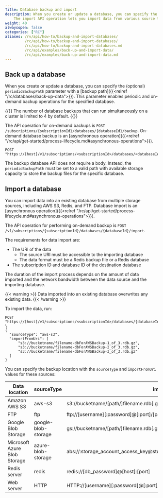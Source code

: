 ```yaml
---
Title: Database backup and import
description: When you create or update a database, you can specify the backup path.
    The import API operation lets you import data from various source types and specified locations.
weight: 40
alwaysopen: false
categories: ["RC"]
aliases: /rv/api/how-to/backup-and-import-databases/
         /rc/api/how-to/backup-and-import-databases/
         /rc/api/how-to/backup-and-import-databases.md
         /rc/api/examples/back-up-and-import-data/
         /rc/api/examples/back-up-and-import-data.md
---
```


## Back up a database

When you create or update a database, you can specify the (optional) `periodicBackupPath` parameter
with a [backup path]({{<relref "/rc/databases/back-up-data">}}).
This parameter enables periodic and on-demand backup operations for the specified database.

{{<note>}}
The number of database backups that can run simultaneously on a cluster is limited to 4 by default.
{{</note>}}

The API operation for on-demand backups is `POST /subscriptions/{subscriptionId}/databases/{databaseId}/backup`.
On-demand database backup is an [asynchronous operation]({{<relref "/rc/api/get-started/process-lifecycle.md#asynchronous-operations">}}).

```shell
POST "https://[host]/v1/subscriptions/<subscriptionId>/databases/<databaseId>/backup"    
```

The backup database API does not require a body.
Instead, the `periodicBackupPath` must be set to a valid path with available storage capacity to store the backup files for the specific database.

## Import a database

You can import data into an existing database from multiple storage sources, including AWS S3, Redis, and FTP.
Database import is an [asynchronous operation]({{<relref  "/rc/api/get-started/process-lifecycle.md#asynchronous-operations">}}).

The API operation for performing on-demand backup is `POST /v1/subscriptions/{subscriptionId}/databases/{databaseId}/import`.

The requirements for data import are:

- The URI of the data
    - The source URI must be accessible to the importing database
    - The data format must be a Redis backup file or a Redis database
- The subscription ID and database ID of the destination database

The duration of the import process depends on the amount of data imported and the network bandwidth between the data source and the importing database.

{{< warning >}}
Data imported into an existing database overwrites any existing data.
{{< /warning >}}

To import the data, run:

```shell
POST "https://[host]/v1/subscriptions/<subscriptionId>/databases/{databaseId}/import" \
{
  "sourceType": "aws-s3",
  "importFromUri": [
      "s3://bucketname/filename-dbForAWSBackup-1_of_3.rdb.gz",
      "s3://bucketname/filename-dbForAWSBackup-2_of_3.rdb.gz",
      "s3://bucketname/filename-dbForAWSBackup-3_of_3.rdb.gz"
  ]
}
```

You can specify the backup location with the `sourceType` and `importFromUri` values for these sources:

|Data location|sourceType|importFromUri|
|---|---|---|
|Amazon AWS S3|aws-s3|s3://bucketname/[path/]filename.rdb[.gz]|
|FTP|ftp|ftp://[username][:password]@[:port]/[path/]filename.rdb[.gz]|
|Google Blob Storage|google-blob-storage|gs://bucketname/[path/]filename.rdb[.gz]|
|Microsoft Azure Blob Storage|azure-blob-storage|abs://:storage_account_access_key@storage_account_name/[container/]filename.rdb[.gz]|
|Redis server|redis|redis://[db_password]@[host]:[port]|
|Web server|HTTP|HTTP://[username][:password]@[:port]/[path/]filename.rdb[.gz]|
